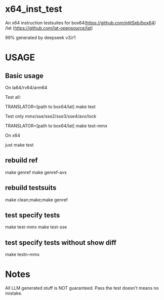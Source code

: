 # x64_inst_test
An x64 instruction testsuites for box64(https://github.com/ptitSeb/box64) /lat (https://github.com/lat-opensource/lat)

99% generated by deepseek v3/r1

# USAGE
## Basic usage
On la64/rv64/arm64

Test all:

TRANSLATOR=[path to box64/lat] make test

Test only mmx/sse/sse2/sse3/sse4/avx/lock

TRANSLATOR=[path to box64/lat] make test-mmx

On x64 

just make test

## rebuild ref
make genref
make genref-avx

## rebuild testsuits
make clean;make;make genref

## test specify tests
make test-mmx
make test-sse

## test specify tests without show diff
make testn-mmx

# Notes
All LLM generated stuff is NOT guaranteed.
Pass the test doesn't means no mistake.



 
